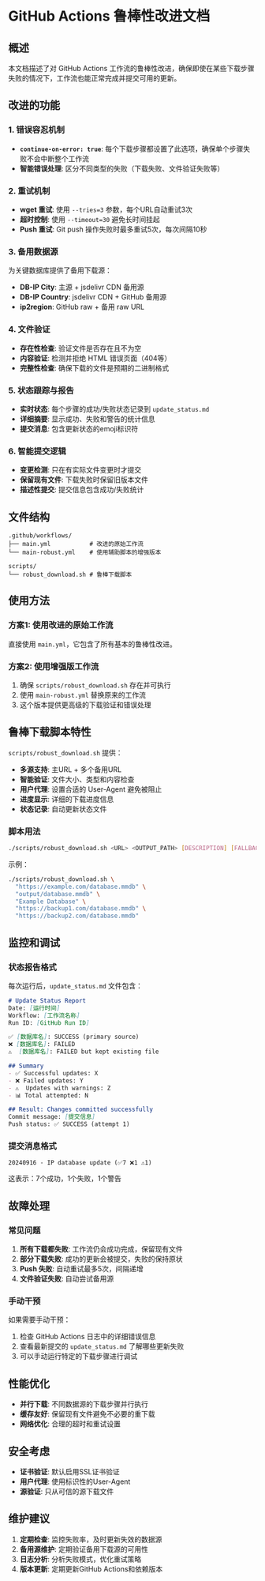 # GitHub Actions 鲁棒性改进文档

## 概述

本文档描述了对 GitHub Actions 工作流的鲁棒性改进，确保即使在某些下载步骤失败的情况下，工作流也能正常完成并提交可用的更新。

## 改进的功能

### 1. 错误容忍机制

- **`continue-on-error: true`**: 每个下载步骤都设置了此选项，确保单个步骤失败不会中断整个工作流
- **智能错误处理**: 区分不同类型的失败（下载失败、文件验证失败等）

### 2. 重试机制

- **wget 重试**: 使用 `--tries=3` 参数，每个URL自动重试3次
- **超时控制**: 使用 `--timeout=30` 避免长时间挂起
- **Push 重试**: Git push 操作失败时最多重试5次，每次间隔10秒

### 3. 备用数据源

为关键数据库提供了备用下载源：

- **DB-IP City**: 主源 + jsdelivr CDN 备用源
- **DB-IP Country**: jsdelivr CDN + GitHub 备用源  
- **ip2region**: GitHub raw + 备用 raw URL

### 4. 文件验证

- **存在性检查**: 验证文件是否存在且不为空
- **内容验证**: 检测并拒绝 HTML 错误页面（404等）
- **完整性检查**: 确保下载的文件是预期的二进制格式

### 5. 状态跟踪与报告

- **实时状态**: 每个步骤的成功/失败状态记录到 `update_status.md`
- **详细摘要**: 显示成功、失败和警告的统计信息
- **提交消息**: 包含更新状态的emoji标识符

### 6. 智能提交逻辑

- **变更检测**: 只在有实际文件变更时才提交
- **保留现有文件**: 下载失败时保留旧版本文件
- **描述性提交**: 提交信息包含成功/失败统计

## 文件结构

```
.github/workflows/
├── main.yml           # 改进的原始工作流
└── main-robust.yml    # 使用辅助脚本的增强版本

scripts/
└── robust_download.sh # 鲁棒下载脚本
```

## 使用方法

### 方案1: 使用改进的原始工作流
直接使用 `main.yml`，它包含了所有基本的鲁棒性改进。

### 方案2: 使用增强版工作流
1. 确保 `scripts/robust_download.sh` 存在并可执行
2. 使用 `main-robust.yml` 替换原来的工作流
3. 这个版本提供更高级的下载验证和错误处理

## 鲁棒下载脚本特性

`scripts/robust_download.sh` 提供：

- **多源支持**: 主URL + 多个备用URL
- **智能验证**: 文件大小、类型和内容检查
- **用户代理**: 设置合适的 User-Agent 避免被阻止
- **进度显示**: 详细的下载进度信息
- **状态记录**: 自动更新状态文件

### 脚本用法

```bash
./scripts/robust_download.sh <URL> <OUTPUT_PATH> [DESCRIPTION] [FALLBACK_URL1] [FALLBACK_URL2] ...
```

示例：
```bash
./scripts/robust_download.sh \
  "https://example.com/database.mmdb" \
  "output/database.mmdb" \
  "Example Database" \
  "https://backup1.com/database.mmdb" \
  "https://backup2.com/database.mmdb"
```

## 监控和调试

### 状态报告格式

每次运行后，`update_status.md` 文件包含：

```markdown
# Update Status Report
Date: [运行时间]
Workflow: [工作流名称]
Run ID: [GitHub Run ID]

✅ [数据库名]: SUCCESS (primary source)
❌ [数据库名]: FAILED
⚠️  [数据库名]: FAILED but kept existing file

## Summary
- ✅ Successful updates: X
- ❌ Failed updates: Y  
- ⚠️  Updates with warnings: Z
- 📊 Total attempted: N

## Result: Changes committed successfully
Commit message: [提交信息]
Push status: ✅ SUCCESS (attempt 1)
```

### 提交消息格式

```
20240916 - IP database update (✅7 ❌1 ⚠️1)
```

这表示：7个成功，1个失败，1个警告

## 故障处理

### 常见问题

1. **所有下载都失败**: 工作流仍会成功完成，保留现有文件
2. **部分下载失败**: 成功的更新会被提交，失败的保持原状
3. **Push 失败**: 自动重试最多5次，间隔递增
4. **文件验证失败**: 自动尝试备用源

### 手动干预

如果需要手动干预：

1. 检查 GitHub Actions 日志中的详细错误信息
2. 查看最新提交的 `update_status.md` 了解哪些更新失败
3. 可以手动运行特定的下载步骤进行调试

## 性能优化

- **并行下载**: 不同数据源的下载步骤并行执行
- **缓存友好**: 保留现有文件避免不必要的重下载
- **网络优化**: 合理的超时和重试设置

## 安全考虑

- **证书验证**: 默认启用SSL证书验证
- **用户代理**: 使用标识性的User-Agent
- **源验证**: 只从可信的源下载文件

## 维护建议

1. **定期检查**: 监控失败率，及时更新失效的数据源
2. **备用源维护**: 定期验证备用下载源的可用性
3. **日志分析**: 分析失败模式，优化重试策略
4. **版本更新**: 定期更新GitHub Actions和依赖版本